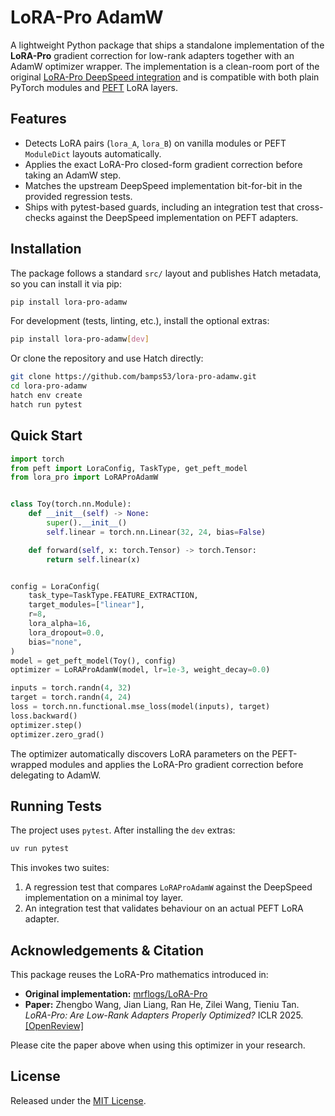 # LoRA-Pro AdamW

A lightweight Python package that ships a standalone implementation of the **LoRA-Pro** gradient
correction for low-rank adapters together with an AdamW optimizer wrapper. The implementation is a
clean-room port of the original [LoRA-Pro DeepSpeed integration](reference/LoRA-Pro/DeepSpeed-0.15.1/deepspeed/runtime/zero/stage_1_and_2.py)
and is compatible with both plain PyTorch modules and [PEFT](https://github.com/huggingface/peft) LoRA layers.

## Features

- Detects LoRA pairs (`lora_A`, `lora_B`) on vanilla modules or PEFT `ModuleDict` layouts automatically.
- Applies the exact LoRA-Pro closed-form gradient correction before taking an AdamW step.
- Matches the upstream DeepSpeed implementation bit-for-bit in the provided regression tests.
- Ships with pytest-based guards, including an integration test that cross-checks against the DeepSpeed implementation on PEFT adapters.

## Installation

The package follows a standard `src/` layout and publishes Hatch metadata, so you can install it via pip:

```bash
pip install lora-pro-adamw
```

For development (tests, linting, etc.), install the optional extras:

```bash
pip install lora-pro-adamw[dev]
```

Or clone the repository and use Hatch directly:

```bash
git clone https://github.com/bamps53/lora-pro-adamw.git
cd lora-pro-adamw
hatch env create
hatch run pytest
```

## Quick Start

```python
import torch
from peft import LoraConfig, TaskType, get_peft_model
from lora_pro import LoRAProAdamW


class Toy(torch.nn.Module):
    def __init__(self) -> None:
        super().__init__()
        self.linear = torch.nn.Linear(32, 24, bias=False)

    def forward(self, x: torch.Tensor) -> torch.Tensor:
        return self.linear(x)


config = LoraConfig(
    task_type=TaskType.FEATURE_EXTRACTION,
    target_modules=["linear"],
    r=8,
    lora_alpha=16,
    lora_dropout=0.0,
    bias="none",
)
model = get_peft_model(Toy(), config)
optimizer = LoRAProAdamW(model, lr=1e-3, weight_decay=0.0)

inputs = torch.randn(4, 32)
target = torch.randn(4, 24)
loss = torch.nn.functional.mse_loss(model(inputs), target)
loss.backward()
optimizer.step()
optimizer.zero_grad()
```

The optimizer automatically discovers LoRA parameters on the PEFT-wrapped modules and applies the
LoRA-Pro gradient correction before delegating to AdamW.

## Running Tests

The project uses `pytest`. After installing the `dev` extras:

```bash
uv run pytest
```

This invokes two suites:

1. A regression test that compares `LoRAProAdamW` against the DeepSpeed implementation on a minimal toy layer.
2. An integration test that validates behaviour on an actual PEFT LoRA adapter.

## Acknowledgements & Citation

This package reuses the LoRA-Pro mathematics introduced in:

- **Original implementation:** [mrflogs/LoRA-Pro](https://github.com/mrflogs/LoRA-Pro)
- **Paper:** Zhengbo Wang, Jian Liang, Ran He, Zilei Wang, Tieniu Tan. *LoRA-Pro: Are Low-Rank Adapters Properly Optimized?* ICLR 2025. [[OpenReview]](https://openreview.net/forum?id=gTwRMU3lJ5)

Please cite the paper above when using this optimizer in your research.

## License

Released under the [MIT License](LICENSE).
